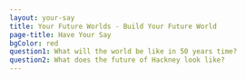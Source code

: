 ```yaml
---
layout: your-say
title: Your Future Worlds - Build Your Future World
page-title: Have Your Say
bgColor: red
question1: What will the world be like in 50 years time?
question2: What does the future of Hackney look like?
---
```

